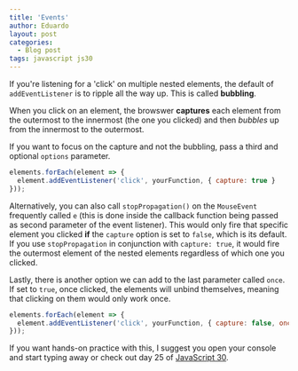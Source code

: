 ```yaml
---
title: 'Events'
author: Eduardo
layout: post
categories:
  - Blog post
tags: javascript js30
---
```

If you're listening for a 'click' on multiple nested elements, the default of `addEventListener` is to ripple all the way up. This is called **bubbling**.

When you click on an element, the browswer **captures** each element from the outermost to the innermost (the one you clicked) and then *bubbles* up from the innermost to the outermost.

If you want to focus on the capture and not the bubbling, pass a third and optional `options` parameter.

```javascript
elements.forEach(element => {
  element.addEventListener('click', yourFunction, { capture: true }
}));
```

Alternatively, you can also call `stopPropagation()` on the `MouseEvent` frequently called `e` (this is done inside the callback function being passed as second parameter of the event listener). This would only fire that specific element you clicked **if** the `capture` option is set to `false`, which is its default. If you use `stopPropagation` in conjunction with `capture: true`, it would fire the outermost element of the nested elements regardless of which one you clicked.

Lastly, there is another option we can add to the last parameter called `once`. If set to `true`, once clicked, the elements will unbind themselves, meaning that clicking on them would only work once.

```javascript
elements.forEach(element => {
  element.addEventListener('click', yourFunction, { capture: false, once: true }
}));
```

If you want hands-on practice with this, I suggest you open your console and start typing away or check out day 25 of [JavaScript 30](https://javascript30.com).